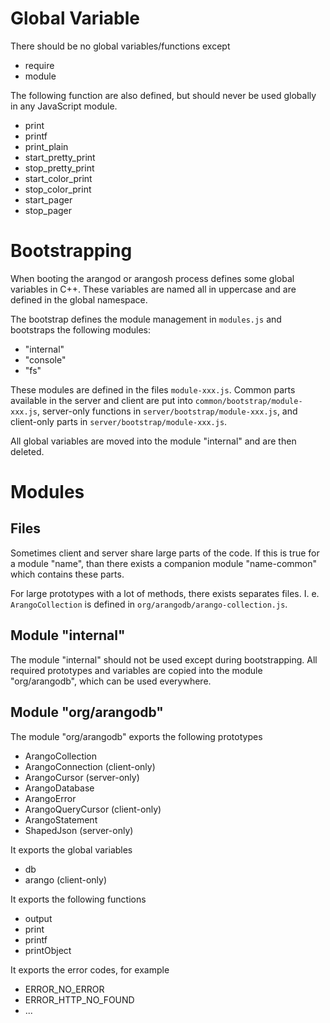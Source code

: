Global Variable
===============

There should be no global variables/functions except

* require
* module

The following function are also defined, but should never be used globally in
any JavaScript module.

* print
* printf
* print_plain
* start_pretty_print
* stop_pretty_print
* start_color_print
* stop_color_print
* start_pager
* stop_pager

Bootstrapping
=============

When booting the arangod or arangosh process defines some global variables in
C++. These variables are named all in uppercase and are defined in the global
namespace.

The bootstrap defines the module management in `modules.js` and bootstraps
the following modules:

- "internal"
- "console"
- "fs"

These modules are defined in the files `module-xxx.js`. Common parts available
in the server and client are put into `common/bootstrap/module-xxx.js`,
server-only functions in `server/bootstrap/module-xxx.js`, and client-only parts
in `server/bootstrap/module-xxx.js`.

All global variables are moved into the module "internal" and are then deleted.

Modules
=======

Files
-----

Sometimes client and server share large parts of the code. If this is true for a
module "name", than there exists a companion module "name-common" which contains
these parts.

For large prototypes with a lot of methods, there exists separates files. I. e.
`ArangoCollection` is defined in `org/arangodb/arango-collection.js`.

Module "internal"
-----------------

The module "internal" should not be used except during bootstrapping. All
required prototypes and variables are copied into the module "org/arangodb",
which can be used everywhere.

Module "org/arangodb"
---------------------

The module "org/arangodb" exports the following prototypes

- ArangoCollection
- ArangoConnection (client-only)
- ArangoCursor (server-only)
- ArangoDatabase
- ArangoError
- ArangoQueryCursor (client-only)
- ArangoStatement
- ShapedJson (server-only)

It exports the global variables

- db
- arango (client-only)

It exports the following functions

- output
- print
- printf
- printObject

It exports the error codes, for example

- ERROR_NO_ERROR
- ERROR_HTTP_NO_FOUND
- ...
